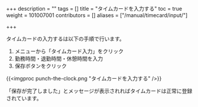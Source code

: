 +++
description = ""
tags = []
title = "タイムカードを入力する"
toc = true
weight = 101007001
contributors = []
aliases = ["/manual/timecard/input/"]

+++

タイムカードの入力するは以下の手順で行います。

1. メニューから「タイムカード入力」をクリック
1. 勤務時間・退勤時間・休憩時間を入力
1. 保存ボタンをクリック

{{<imgproc punch-the-clock.png "タイムカードを入力する" />}}

「保存が完了しました」とメッセージが表示されればタイムカードは正常に登録されています。
